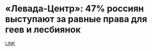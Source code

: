 # «Левада-Центр»: 47% россиян выступают за равные права для геев и лесбиянок



[LINK](https://varlamov.ru/3445746.html)